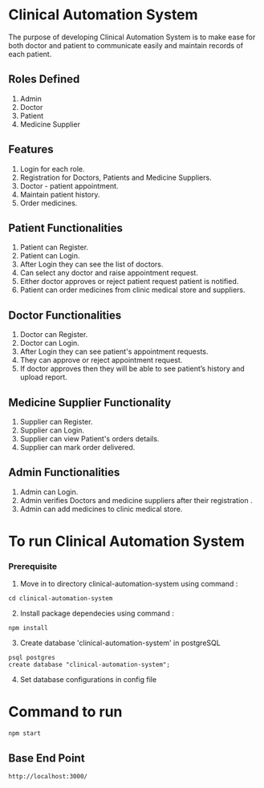 <h1>Clinical Automation System</h1>

The purpose of developing Clinical Automation System is to make ease for both doctor and patient to communicate easily and maintain records of each patient.

<h2>Roles Defined</h2>

1. Admin
2. Doctor
3. Patient
4. Medicine Supplier

<h2>Features</h2>

1. Login for each role.
2. Registration for Doctors, Patients and Medicine Suppliers.
3. Doctor - patient appointment.
4. Maintain patient history.
5. Order medicines.

<h2>Patient Functionalities</h2>

1. Patient can Register.
2. Patient can Login.
3. After Login they can see the list of doctors.
4. Can select any doctor and raise appointment request.
5. Either doctor approves or reject patient request patient is notified.
6. Patient can order medicines from clinic medical store and suppliers.

<h2>Doctor Functionalities</h2>

1. Doctor can Register.
2. Doctor can Login.
3. After Login they can see patient's appointment requests.
4. They can approve or reject appointment request.
5. If doctor approves then they will be able to see patient’s history and upload report.

<h2>Medicine Supplier Functionality</h2>

1. Supplier can Register.
2. Supplier can Login.
3. Supplier can view Patient's orders details.
4. Supplier can mark order delivered.

<h2>Admin Functionalities</h2>

1. Admin can Login.
2. Admin verifies Doctors and medicine suppliers after their registration .
3. Admin can add medicines to clinic medical store.

<h1> To run Clinical Automation System</h1>

<h3>Prerequisite</h3>

1. Move in to directory clinical-automation-system using command :

```
cd clinical-automation-system
```

2. Install package dependecies using command : 

``` 
npm install
```

3. Create database 'clinical-automation-system' in postgreSQL

```
psql postgres
create database "clinical-automation-system";
```

4. Set database configurations in config file

<h1>Command to run</h1>

```
npm start
```

<h2> Base End Point</h2>

```
http://localhost:3000/
```
